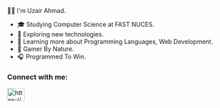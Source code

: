 
 💁‍♂️ I'm Uzair Ahmad.

- 🎓   Studying Computer Science at FAST NUCES.
- 🤔   Exploring new technologies.
- 🌱   Learning more about Programming Languages, Web Development.
- 🥋   Gamer By Nature.
- 🎧   Programmed To Win.

<h3 align="left">Connect with me:</h3>
<p align="left">
<a href="https://linkedin.com/in/https://www.linkedin.com/in/uzair-ahmad-860564247/" target="blank"><img align="center" src="https://raw.githubusercontent.com/rahuldkjain/github-profile-readme-generator/master/src/images/icons/Social/linked-in-alt.svg" alt="https://www.linkedin.com/in/uzair-ahmad-860564247/" height="30" width="40" /></a>
</p>

<!---
Uzairahmad8/Uzairahmad8 is a ✨ special ✨ repository because its `README.md` (this file) appears on your GitHub profile.
You can click the Preview link to take a look at your changes.
--->
